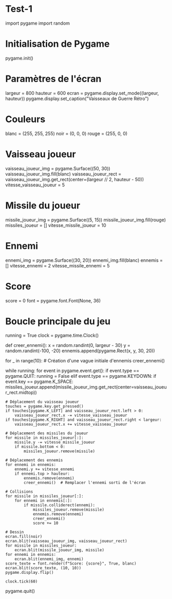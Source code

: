 # Test-1
import pygame
import random
# Initialisation de Pygame
pygame.init()

# Paramètres de l'écran
largeur = 800
hauteur = 600
ecran = pygame.display.set_mode((largeur, hauteur))
pygame.display.set_caption("Vaisseaux de Guerre Rétro")

# Couleurs
blanc = (255, 255, 255)
noir = (0, 0, 0)
rouge = (255, 0, 0)

# Vaisseau joueur
vaisseau_joueur_img = pygame.Surface((50, 30))
vaisseau_joueur_img.fill(blanc)
vaisseau_joueur_rect = vaisseau_joueur_img.get_rect(center=(largeur // 2, hauteur - 50))
vitesse_vaisseau_joueur = 5

# Missile du joueur
missile_joueur_img = pygame.Surface((5, 15))
missile_joueur_img.fill(rouge)
missiles_joueur = []
vitesse_missile_joueur = 10

# Ennemi
ennemi_img = pygame.Surface((30, 20))
ennemi_img.fill(blanc)
ennemis = []
vitesse_ennemi = 2
vitesse_missile_ennemi = 5

# Score
score = 0
font = pygame.font.Font(None, 36)

# Boucle principale du jeu
running = True
clock = pygame.time.Clock()

def creer_ennemi():
    x = random.randint(0, largeur - 30)
    y = random.randint(-100, -20)
    ennemis.append(pygame.Rect(x, y, 30, 20))

for _ in range(10):  # Création d'une vague initiale d'ennemis
    creer_ennemi()

while running:
    for event in pygame.event.get():
        if event.type == pygame.QUIT:
            running = False
        elif event.type == pygame.KEYDOWN:
            if event.key == pygame.K_SPACE:
                missiles_joueur.append(missile_joueur_img.get_rect(center=vaisseau_joueur_rect.midtop))

    # Déplacement du vaisseau joueur
    touches = pygame.key.get_pressed()
    if touches[pygame.K_LEFT] and vaisseau_joueur_rect.left > 0:
        vaisseau_joueur_rect.x -= vitesse_vaisseau_joueur
    if touches[pygame.K_RIGHT] and vaisseau_joueur_rect.right < largeur:
        vaisseau_joueur_rect.x += vitesse_vaisseau_joueur

    # Déplacement des missiles du joueur
    for missile in missiles_joueur[:]:
        missile.y -= vitesse_missile_joueur
        if missile.bottom < 0:
            missiles_joueur.remove(missile)

    # Déplacement des ennemis
    for ennemi in ennemis:
        ennemi.y += vitesse_ennemi
        if ennemi.top > hauteur:
            ennemis.remove(ennemi)
            creer_ennemi()  # Remplacer l'ennemi sorti de l'écran

    # Collisions
    for missile in missiles_joueur[:]:
        for ennemi in ennemis[:]:
            if missile.colliderect(ennemi):
                missiles_joueur.remove(missile)
                ennemis.remove(ennemi)
                creer_ennemi()
                score += 10

    # Dessin
    ecran.fill(noir)
    ecran.blit(vaisseau_joueur_img, vaisseau_joueur_rect)
    for missile in missiles_joueur:
        ecran.blit(missile_joueur_img, missile)
    for ennemi in ennemis:
        ecran.blit(ennemi_img, ennemi)
    score_texte = font.render(f"Score: {score}", True, blanc)
    ecran.blit(score_texte, (10, 10))
    pygame.display.flip()

    clock.tick(60)

pygame.quit()
